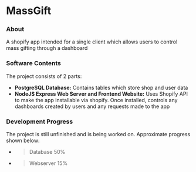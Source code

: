 # MassGift

### About
A shopify app intended for a single client which allows users to control mass gifting through a dashboard

### Software Contents
The project consists of 2 parts:
- **PostgreSQL Database:** Contains tables which store shop and user data
- **NodeJS Express Web Server and Frontend Website:** Uses Shopify API to make the app installable via shopify. Once installed, controls any dashboards created by users and any requests made to the app

### Development Progress
The project is still unfinished and is being worked on. Approximate progress shown below: 
- > Database 50%
- > Webserver 15%
